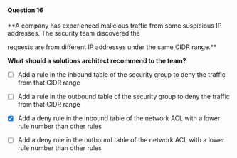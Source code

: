 #### Question  16


**A company has experienced malicious traffic from some suspicious IP addresses. The security team discovered the

requests are from different IP addresses under the same CIDR range.**


**What should a solutions architect recommend to the team?**


- [ ] Add a rule in the inbound table of the security group to deny the traffic from that CIDR range


- [ ] Add a rule in the outbound table of the security group to deny the traffic from that CIDR range


- [x] Add a deny rule in the inbound table of the network ACL with a lower rule number than other rules


- [ ] Add a deny rule in the outbound table of the network ACL with a lower rule number than other rules

